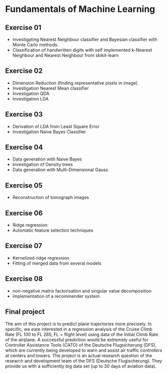 # Fundamentals of Machine Learning

## Exercise 01

- Investigating Nearest Neighbour classifier and Bayesian classifier with Monte Carlo methods.
- Classification of handwritten digits with self implemented k-Nearest Neighbour and Nearest Neighbour from skikit-learn

## Exercise 02

- Dimension Reduction (finding representative pixels in image)
- Investigation Nearest Mean classifier
- Investigation QDA
- Investigation LDA

## Exercise 03

- Derivation of LDA from Least Square Error
- Investigation Naive Bayes Classifier

## Exercise 04

- Data generation with Naive Bayes
- Investigation of Density trees
- Data generation with Multi-Dimensional Gauss

## Exercise 05

- Reconstruction of tomograph images

## Exercise 06

- Ridge regression
- Automatic feature selection techniques

## Exercise 07

- Kernelized ridge regression
- Fitting of merged data from several models

## Exercise 08

- non-negative matrix factorisation and singular value decomposition
- implementation of a recommender system

## Final project

The aim of this project is to predict plane trajectories more precisely. In specific, we eare interested in a regression analysis of the Cruise Climb Rate (FL 100 to FL 285, FL = flight level) using data of the Initial Climb Rate of the airplane. A successful prediction would be extremely useful for Controller Assistance Tools (CATO) of the Deutsche Flugsicherung (DFS), which are currently being developed to warn and assist air traffic controllers at centers and towers.
The project is an actual research question of the research and development team of the DFS (Deutsche Flugischerung). They provide us with a sufficiently big data set (up to 30 days of aviation data).
